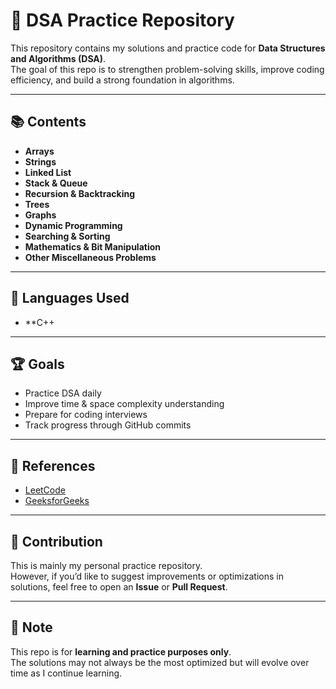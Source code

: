 # 🧩 DSA Practice Repository

This repository contains my solutions and practice code for **Data Structures and Algorithms (DSA)**.  
The goal of this repo is to strengthen problem-solving skills, improve coding efficiency, and build a strong foundation in algorithms.

---

## 📚 Contents

- **Arrays**
- **Strings**
- **Linked List**
- **Stack & Queue**
- **Recursion & Backtracking**
- **Trees**
- **Graphs**
- **Dynamic Programming**
- **Searching & Sorting**
- **Mathematics & Bit Manipulation**
- **Other Miscellaneous Problems**

---

## 🚀 Languages Used
- **C++ 

---

## 🏆 Goals
- Practice DSA daily
- Improve time & space complexity understanding
- Prepare for coding interviews
- Track progress through GitHub commits

---

## 📖 References
- [LeetCode](https://leetcode.com/)
- [GeeksforGeeks](https://www.geeksforgeeks.org/)


---

## 🤝 Contribution
This is mainly my personal practice repository.  
However, if you’d like to suggest improvements or optimizations in solutions, feel free to open an **Issue** or **Pull Request**.

---

## 📌 Note
This repo is for **learning and practice purposes only**.  
The solutions may not always be the most optimized but will evolve over time as I continue learning.
